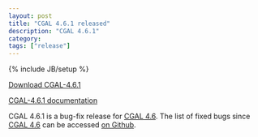 ```yaml
---
layout: post
title: "CGAL 4.6.1 released"
description: "CGAL 4.6.1"
category: 
tags: ["release"]
---
```

{% include JB/setup %}

<i class="bi bi-arrow-down-circle"></i>
<a href="https://github.com/CGAL/cgal/releases/tag/releases%2FCGAL-4.6.1">Download CGAL-4.6.1</a>

<i class="bi bi-book"></i>
<a href="https://doc.cgal.org/4.6.1/Manual/index.html">CGAL-4.6.1 documentation</a>

<p>CGAL 4.6.1 is a bug-fix release for <a href="../../../../2015/04/19/cgal-46">CGAL 4.6</a>.
The list of fixed bugs since <a href="../../../../2015/04/19/cgal-46">CGAL 4.6</a>
can be accessed <a href="https://github.com/CGAL/cgal/issues?q=milestone%3A4.6.1">on Github</a>.</p>
